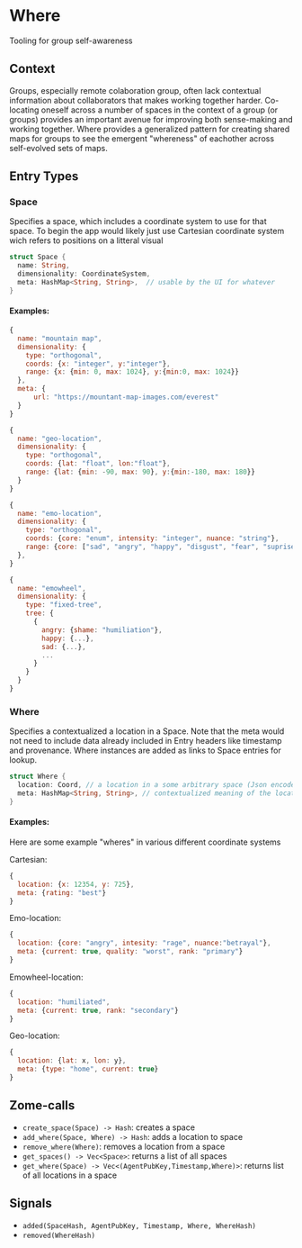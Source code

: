 # Where

Tooling for group self-awareness

## Context

Groups, especially remote colaboration group, often lack contextual information about collaborators that makes working together harder.  Co-locating oneself across a number of spaces in the context of a group (or groups) provides an important avenue for improving both sense-making and working together.  Where provides a generalized pattern for creating shared maps for groups to see the emergent "whereness" of eachother across self-evolved sets of maps.

## Entry Types

### Space
Specifies a space, which includes a coordinate system to use for that space.  To begin the app would likely just use Cartesian coordinate system wich refers to positions on a litteral visual
``` rust
struct Space {
  name: String,
  dimensionality: CoordinateSystem,
  meta: HashMap<String, String>,  // usable by the UI for whatever
}
```

#### Examples:
``` javascript
{
  name: "mountain map",
  dimensionality: {
    type: "orthogonal",
    coords: {x: "integer", y:"integer"},
    range: {x: {min: 0, max: 1024}, y:{min:0, max: 1024}}
  },
  meta: {
      url: "https://mountant-map-images.com/everest"
  }
}
```
``` javascript
{
  name: "geo-location",
  dimensionality: {
    type: "orthogonal",
    coords: {lat: "float", lon:"float"},
    range: {lat: {min: -90, max: 90}, y:{min:-180, max: 180}}
  }
}
```
``` javascript
{
  name: "emo-location",
  dimensionality: {
    type: "orthogonal",
    coords: {core: "enum", intensity: "integer", nuance: "string"},
    range: {core: ["sad", "angry", "happy", "disgust", "fear", "suprise"], intesity: {min: 1, max: 5}}
  },
}
```
``` javascript
{
  name: "emowheel",
  dimensionality: {
    type: "fixed-tree",
    tree: {
      {
        angry: {shame: "humiliation"},
        happy: {...},
        sad: {...},
        ...
      }
    }
  }
}
```

### Where

Specifies a contextualized a location in a Space. Note that the meta would not need to include data already included in Entry headers like timestamp and provenance.  Where instances are added as links to Space entries for lookup.

``` rust
struct Where {
  location: Coord, // a location in a some arbitrary space (Json encoded)
  meta: HashMap<String, String>, // contextualized meaning of the location
}
```

#### Examples:

Here are some example "wheres" in various different coordinate systems

Cartesian:
``` javascript
{
  location: {x: 12354, y: 725},
  meta: {rating: "best"}
}
```

Emo-location:
``` javascript
{
  location: {core: "angry", intesity: "rage", nuance:"betrayal"},
  meta: {current: true, quality: "worst", rank: "primary"}
}
```

Emowheel-location:
``` javascript
{
  location: "humiliated",
  meta: {current: true, rank: "secondary"}
}
```

Geo-location:
``` javascript
{
  location: {lat: x, lon: y},
  meta: {type: "home", current: true}
}
```

## Zome-calls

- `create_space(Space) -> Hash`: creates a space
- `add_where(Space, Where) -> Hash`: adds a location to space
- `remove_where(Where)`: removes a location from a space
- `get_spaces() -> Vec<Space>`: returns a list of all spaces
- `get_where(Space) -> Vec<(AgentPubKey,Timestamp,Where)>`: returns list of all locations in a space

## Signals

- `added(SpaceHash, AgentPubKey, Timestamp, Where, WhereHash)`
- `removed(WhereHash)`
